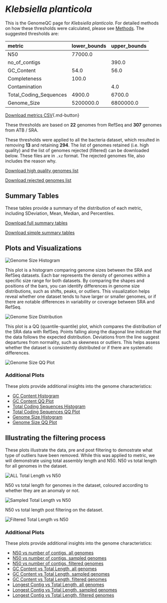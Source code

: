 # *Klebsiella planticola*

This is the GenomeQC page for *Klebsiella planticola*. For detailed methods on how these thresholds were calculated, please see [Methods](../../methods.md).
The suggested thresholds are: 

| metric                 | lower_bounds   | upper_bounds   |
|:-----------------------|:---------------|:---------------|
| N50                    | 77000.0        |                |
| no_of_contigs          |                | 390.0          |
| GC_Content             | 54.0           | 56.0           |
| Completeness           | 100.0          |                |
| Contamination          |                | 4.0            |
| Total_Coding_Sequences | 4900.0         | 6700.0         |
| Genome_Size            | 5200000.0      | 6800000.0      |

[Download metrics CSV](Klebsiella_planticola_metrics.csv){.md-button}


These thresholds are based on **22** genomes from RefSeq and **307** genomes from ATB / SRA.

These thresholds were applied to all the bacteria dataset, which resulted in removing **13** and retaining **294**.
The list of genomes retained (i.e. high quality) and the list of genomes rejected (filtered) can be downloaded below. These files are in `.xz` format. The rejected genomes file, also includes the reason why.

[Download high quality genomes list](Klebsiella_planticola_high_quality_genomes.csv.xz)


[Download rejected genomes list](Klebsiella_planticola_filtered_out_genomes.csv.xz)



## Summary Tables
These tables provide a summary of the distribution of each metric, including SDeviation, Mean, Median, and Percentiles.

[Download full summary tables](summary.csv)

[Download simple summary tables](selected_summary.csv)

## Plots and Visualizations

![Genome Size Histogram](Genome_Size_refseq_histogram_kde.png)

This plot is a histogram comparing genome sizes between the SRA and RefSeq datasets. Each bar represents the density of genomes within a specific size range for both datasets. By comparing the shapes and positions of the bars, you can identify differences in genome size distributions, such as shifts, peaks, or outliers. This visualization helps reveal whether one dataset tends to have larger or smaller genomes, or if there are notable differences in variability or coverage between SRA and RefSeq.

![Genome Size Distribution](Genome_Size_refseq_histogram_kde.png)

This plot is a QQ (quantile-quantile) plot, which compares the distribution of the SRA data with RefSeq. Points falling along the diagonal line indicate that the data follows the expected distribution. Deviations from the line suggest departures from normality, such as skewness or outliers. This helps assess whether the dataset is consistently distributed or if there are systematic differences.

![Genome Size QQ Plot](Genome_Size_refseq_qqplot.png)

### Additional Plots

These plots provide additional insights into the genome characteristics:

- [GC Content Histogram](GC_Content_refseq_histogram_kde.png)
- [GC Content QQ Plot](GC_Content_refseq_qqplot.png)
- [Total Coding Sequences Histogram](Total_Coding_Sequences_refseq_histogram_kde.png)
- [Total Coding Sequences QQ Plot](Total_Coding_Sequences_refseq_qqplot.png)
- [Genome Size Histogram](Genome_Size_refseq_histogram_kde.png)
- [Genome Size QQ Plot](Genome_Size_refseq_qqplot.png)
## Illustrating the filtering process
These plots illustrate the data, pre and post filtering to demostrate what type of outliers have been removed. While this was applied to metric, we will demonstrate using total assembly length and N50.
N50 vs total length for all genomes in the dataset.

![ALL Total Length vs N50](Klebsiella_planticola_all_total_length_N50.png)

N50 vs total length for genomes in the dataset, coloured according to whether they are an anomaly or not.

![Sampled Total Length vs N50](Klebsiella_planticola_sample_total_length_N50.png)

N50 vs total length post filtering on the dataset.

![Filtered Total Length vs N50](Klebsiella_planticola_filt_total_length_N50.png)

### Additional Plots

These plots provide additional insights into the genome characteristics:

- [N50 vs number of contigs, all genomes](Klebsiella_planticola_all_N50_number.png)
- [N50 vs number of contigs, sampled genomes](Klebsiella_planticola_sample_N50_number.png)
- [N50 vs number of contigs, filtered genomes](Klebsiella_planticola_filt_N50_number.png)
- [GC Content vs Total Length, all genomes](Klebsiella_planticola_all_total_length_GC_Content.png)
- [GC Content vs Total Length, sampled genomes](Klebsiella_planticola_sample_total_length_GC_Content.png)
- [GC Content vs Total Length, filtered genomes](Klebsiella_planticola_filt_total_length_GC_Content.png)
- [Longest Contig vs Total Length, all genomes](Klebsiella_planticola_all_total_length_longest.png)
- [Longest Contig vs Total Length, sampled genomes](Klebsiella_planticola_sample_total_length_longest.png)
- [Longest Contig vs Total Length, filtered genomes](Klebsiella_planticola_filt_total_length_longest.png)
